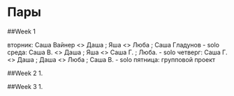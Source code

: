 # Пары

##Week 1

вторник: Саша Вайнер <> Даша ; Яша <> Люба ; Cаша Гладунов - solo
среда: Саша В. <> Даша ; Яша <> Саша Г. ; Люба. - solo
четверг: Саша Г. <> Даша ; Даша <> Люба ; Cаша В. - solo
пятница: групповой проект

##Week 2
1.


##Week 3
1.
